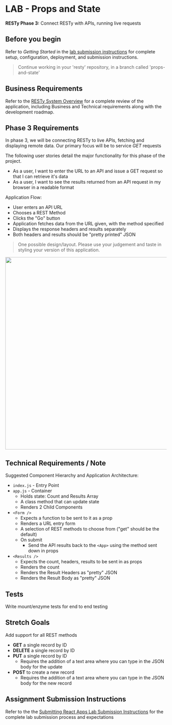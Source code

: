 # LAB - Props and State

**RESTy Phase 3:** Connect RESTy with APIs, running live requests

## Before you begin

Refer to *Getting Started*  in the [lab submission instructions](../../../reference/submission-instructions/labs/README.md) for complete setup, configuration, deployment, and submission instructions.

> Continue working in your 'resty' repository, in a branch called 'props-and-state'

## Business Requirements

Refer to the [RESTy System Overview](../../apps-and-libraries/resty/README.md) for a complete review of the application, including Business and Technical requirements along with the development roadmap.

## Phase 3 Requirements

In phase 3, we will be connecting RESTy to live APIs, fetching and displaying remote data. Our primary focus will be to service *GET* requests

The following user stories detail the major functionality for this phase of the project.

- As a user, I want to enter the URL to an API and issue a GET request so that I can retrieve it's data
- As a user, I want to see the results returned from an API request in my browser in a readable format

Application Flow:

- User enters an API URL
- Chooses a REST Method
- Clicks the  "Go" button
- Application fetches data from the URL given, with the method specified
- Displays the response headers and results separately
- Both headers and results should be "pretty printed" JSON

> One possible design/layout. Please use your judgement and taste in styling your version of this application.

<img src="resty.png" width="600" >

## Technical Requirements / Note

Suggested Component Hierarchy and Application Architecture:

- `index.js` - Entry Point
- `app.js` - Container
  - Holds state: Count and Results Array
  - A class method that can update state
  - Renders 2 Child Components
- `<Form />`
  - Expects a function to be sent to it as a prop
  - Renders a URL entry form
  - A selection of REST methods to choose from ("get" should be the default)
  - On submit
    - Send the API results back to the `<App>` using the method sent down in props
- `<Results />`
  - Expects the count, headers, results to be sent in as props
  - Renders the count
  - Renders the Result Headers as "pretty" JSON
  - Renders the Result Body as "pretty" JSON

## Tests

Write mount/enzyme tests for end to end testing

## Stretch Goals

Add support for all REST methods

- **GET** a single record by ID
- **DELETE** a single record by ID
- **PUT** a single record by ID
  - Requires the addition of a text area where you can type in the JSON body for the update
- **POST** to create a new record
  - Requires the addition of a text area where you can type in the JSON body for the new record

## Assignment Submission Instructions

Refer to the the [Submitting React Apps Lab Submission Instructions](../../../reference/submission-instructions/labs/react-apps.md) for the complete lab submission process and expectations
